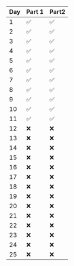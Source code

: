 |Day|Part 1|Part2|
|---|---|---|
|1|✅|✅|
|2|✅|✅|
|3|✅|✅|
|4|✅|✅|
|5|✅|✅|
|6|✅|✅|
|7|✅|✅|
|8|✅|✅|
|9|✅|✅|
|10|✅|✅|
|11|✅|✅|
|12|❌|❌|
|13|❌|❌|
|14|❌|❌|
|15|❌|❌|
|16|❌|❌|
|17|❌|❌|
|18|❌|❌|
|19|❌|❌|
|20|❌|❌|
|21|❌|❌|
|22|❌|❌|
|23|❌|❌|
|24|❌|❌|
|25|❌|❌|
